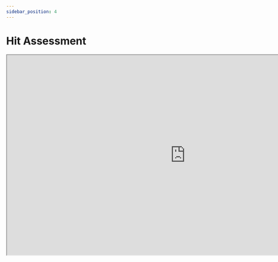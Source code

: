 ```yaml
---
sidebar_position: 4
---
```

# Hit Assessment
<iframe
        src="https://drive.google.com/file/d/18i2bF6VvTjX1kh5gkJt887dW4dURggaw/preview"
        width="960"
        height="540"
        allow="autoplay"
></iframe>
